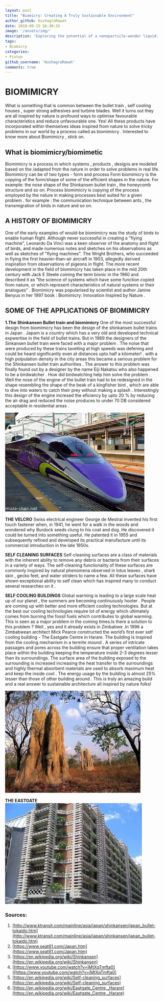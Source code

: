 ```yaml
---
layout: post
title: "Biomicry: Creating A Truly Sustainable Environment"
author_github: KushagraRawat
date: 2018-09-15 16:30:33
image: '/assets/img/'
description: 'Exploring the potential of a nanoparticle-wonder liquid.'
tags:
- Biomicry
categories:
- Piston
github_username: 'KushagraRawat'
comments: true
---
```




# BIOMIMICRY

What is something that is common between the bullet train , self cooling houses , super strong
adhesives and turbine blades.
Well it turns out they are all inspired by nature is profound ways to optimise favourable
characteristics and reduce unfavourable one. Yes! All these products have incorporated within
themselves ideas inspired from nature to solve tricky problems in our world by a process called
as biomimicry . Interested to know more about Biomimicry , stick on.

## What is biomimicry/biomimetic

Biomimicry is a process in which systems , products , designs are modeled based on the
/adapted from the nature in order to solve problems in real life.
Biomimicry can be of two types - form and process
Form biomimicry is the copying of the form/shape of some of the efficient shapes in the nature.
For example: the nose shape of the Shinkansen bullet train , the honeycomb structure and so
on.
Process biomimicry is copying of the process employed by the nature in making processes best
suited for a given problem . for example : the communication technique between ants , the
transmigration of birds in nature and so on.

## A HISTORY OF BIOMIMICRY
One of the early examples of would-be biomimicry was the study of birds to enable human flight.
Although never successful in creating a "flying machine", Leonardo Da Vinci was a keen
observer of the anatomy and flight of birds, and made numerous notes and sketches on his
observations as well as sketches of "flying machines". The Wright Brothers, who succeeded in
flying the first heavier-than-air aircraft in 1903, allegedly derived inspiration from observations of
pigeons in flight.
The more recent development in the field of biomimicry has taken place in the mid 20th century
with Jack E Steele coining the term bionic in the 1960 and described it as "the science of
systems which have some function copied from nature, or which represent characteristics of
natural systems or their analogues" .
Biomimicry was popularised by scientist and author Janine Benyus in her 1997 book :
Biomimicry: Innovation Inspired by Nature .

## SOME OF THE APPLICATIONS OF BIOMIMICRY

**1.The Shinkansen Bullet train and biomimicry**
One of the most successful design from biomimicry has been the design of the shinkansen
bullet trains in Japan . Japam is a country which has a very old and developed technical
expwertise in the field of bullet trains. But in 1989 the designers of the Sinkansen bullet train
were faced with a major problem . The noise that were produced by these trains tavelling at high
speeds was defening and could be heard significantly even at distances upto half a kilometer! .
with a high polpulation density in the city areas this became a serious problem for the
Shinkansen bullet train authorities . The answer to this problem was finally found out by a
designer by the name Eiji Nakatsu who also happened to be a birdwatcher . How did
birdwatching help him solve the problem . Well the nose of the engine of the bullet train had to
be redesigned in the shape resembling the shape of the beak of a kingfisher bird , which are
able to dive into waters to catch their prey without making a splash . Interestingly this design of
the engine incresed the eficiency by upto 20 % by reducing the air drag and reduced the noise
produces to under 70 DB considered acceptable in residential areas .

![Bullet Train](/blog/assets/img/biomicry-creating-a-truly-sustainable-environment/bullet_train.jpg)

**THE VELCRO**
Swiss electrical engineer George de Mestral invented his first touch fastener when, in 1941, he
went for a walk in the woods and wondered why Burdock seeds clung to his coat and dog. He
discovered it could be turned into something useful. He patented it in 1955 and subsequently
refined and developed its practical manufacture until its commercial introduction in the late
1950s.

**SELF CLEANING SURFACES**
Self-cleaning surfaces are a class of materials with the inherent ability to remove any debris or
bacteria from their surfaces in a variety of ways. The self-cleaning functionality of these surfaces
are commonly inspired by natural phenomena observed in lotus leaves , shark skin , gecko feet,
and water striders to name a few. All these surfaces have shown exceptional ability to self clean
which has inspired many to conduct several researches on it .

**SELF COOLING BUILDINGS**
Global warming is leading to a large scale heat up of our planet , the summers are becoming
continuously hooter . People are coming up with better and more efficient cooling technologies.
But at the best our cooling technologies require lot of energy which ultimately comes from
burning the fossil fuels which contributes to global warming. This is seen as a major problem in
the coming times.Is there a solution to this problem ? Well , yes and it already exists in
Zimbabwe .In 1996 a Zimbabwean architect Mick Pearce constructed the world’s first ever self
cooling building - The Eastgate Centre in Harare. The building is inspired from the cooling
mechanism in a termite mound . A series of intricate passages and pores across the building
ensure that proper ventilation takes place within the building keeping the temperature inside 2-3
degrees lesser than its surroundings. The surface area of the building exposed to the
surrounding is increased increasing the heat transfer to the surroundings and highly thermal
absorbent materials are used to absorb maximum heat and keep the inside cool . The energy
usage by the building is almost 25% lesser than those of other building around . This is truly an
amazing build and a real answer to sustainable architecture all inspired by nature folks!

![termite mound](/blog/assets/img/biomicry-creating-a-truly-sustainable-environment/index.jpg)

**THE EASTGATE**
![eastgate](/blog/assets/img/biomicry-creating-a-truly-sustainable-environment/eastgate.jpg)


### Sources:

1. [http://www.ktransit.com/mainline/asia/japan/shinkansen/japan_bullet-tokaido.htm](http://www.ktransit.com/mainline/asia/japan/shinkansen/japan_bullet-tokaido.htm)
2. [https://www.seat61.com/Japan.htm](https://www.seat61.com/Japan.htm)
3. [https://en.wikipedia.org/wiki/Shinkansen](https://en.wikipedia.org/wiki/Shinkansen)
4. [https://www.youtube.com/watch?v=iMtXqTmfta0]([https://www.youtube.com/watch?v=iMtXqTmfta0)
5. [https://en.wikipedia.org/wiki/Self-cleaning_surfaces](https://en.wikipedia.org/wiki/Self-cleaning_surfaces)
6. [https://en.wikipedia.org/wiki/Eastgate_Centre,_Harare](https://en.wikipedia.org/wiki/Eastgate_Centre,_Harare)
